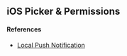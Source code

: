 ## iOS Picker & Permissions ##

#### References ####
- [Local Push Notification](https://www.youtube.com/watch?v=dxe86OWc2mI)